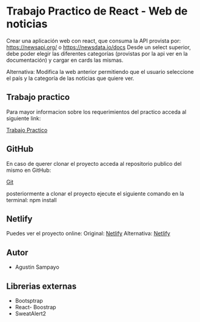 # Trabajo Practico de React - Web de noticias

Crear una aplicación web con react, que consuma la API provista por:
https://newsapi.org/ o
https://newsdata.io/docs
Desde un select superior, debe poder elegir las diferentes categorías (provistas por la api ver en la documentación) y cargar en cards las mismas.

Alternativa: Modifica la web anterior permitiendo que el usuario seleccione el país y la categoría de las noticias que quiere ver.

## Trabajo practico

Para mayor informacion sobre los requerimientos del practico acceda al siguiente link:

[Trabajo Practico](https://docs.google.com/document/d/1yFK09NIwbUug5p0M_q1ESPXH4xaCS9sNqzYEOehxoJc/edit#)

## GitHub

En caso de querer clonar el proyecto acceda al repositorio publico del mismo en GitHub:

[Git](https://github.com/agustines82/TpReact11-12-WebNoticias)

posteriormente a clonar el proyecto ejecute el siguiente comando en la terminal:
npm install

## Netlify

Puedes ver el proyecto online:
Original:
[Netlify](https://thriving-mochi-a56ada.netlify.app)
Alternativa:
[Netlify](https://eloquent-sprite-6bf781.netlify.app)

## Autor

-   Agustin Sampayo

## Librerias externas

-   Bootsptrap
-   React- Boostrap
-   SweatAlert2
